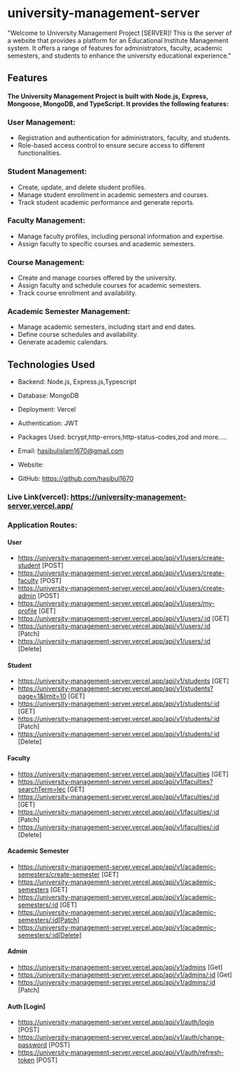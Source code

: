 # university-management-server

"Welcome to University Management Project [SERVER]! This is the server of a website that provides a platform for an Educational Institute Management system. It offers a range of features for administrators, faculty, academic semesters, and students to enhance the university educational experience."

## Features

#### The University Management Project is built with Node.js, Express, Mongoose, MongoDB, and TypeScript. It provides the following features:

### User Management:

- Registration and authentication for administrators, faculty, and students.
- Role-based access control to ensure secure access to different functionalities.

### Student Management:

- Create, update, and delete student profiles.
- Manage student enrollment in academic semesters and courses.
- Track student academic performance and generate reports.

### Faculty Management:

- Manage faculty profiles, including personal information and expertise.
- Assign faculty to specific courses and academic semesters.

### Course Management:

- Create and manage courses offered by the university.
- Assign faculty and schedule courses for academic semesters.
- Track course enrollment and availability.

### Academic Semester Management:

- Manage academic semesters, including start and end dates.
- Define course schedules and availability.
- Generate academic calendars.

## Technologies Used

- Backend: Node.js, Express.js,Typescript
- Database: MongoDB
- Deployment: Vercel
- Authentication: JWT
- Packages Used: bcrypt,http-errors,http-status-codes,zod and more.....

- Email: hasibulislam1670@gmail.com
- Website:
- GitHub: https://github.com/hasibul1670

### Live Link(vercel): https://university-management-server.vercel.app/

### Application Routes:

#### User

- https://university-management-server.vercel.app/api/v1/users/create-student [POST]
- https://university-management-server.vercel.app/api/v1/users/create-faculty [POST]
- https://university-management-server.vercel.app/api/v1/users/create-admin [POST]
- https://university-management-server.vercel.app/api/v1/users/my-profile [GET]
- https://university-management-server.vercel.app/api/v1/users/:id [GET]
- https://university-management-server.vercel.app/api/v1/users/:id [Patch]
- https://university-management-server.vercel.app/api/v1/users/:id [Delete]

#### Student

- https://university-management-server.vercel.app/api/v1/students [GET]
- https://university-management-server.vercel.app/api/v1/students?page=1&limit=10 [GET]
- https://university-management-server.vercel.app/api/v1/students/:id [GET]
- https://university-management-server.vercel.app/api/v1/students/:id [Patch]
- https://university-management-server.vercel.app/api/v1/students/:id [Delete]

#### Faculty

- https://university-management-server.vercel.app/api/v1/faculties [GET]
- https://university-management-server.vercel.app/api/v1/faculties?searchTerm=lec [GET]
- https://university-management-server.vercel.app/api/v1/faculties/:id [GET]
- https://university-management-server.vercel.app/api/v1/faculties/:id [Patch]
- https://university-management-server.vercel.app/api/v1/faculties/:id [Delete]

#### Academic Semester

- https://university-management-server.vercel.app/api/v1/academic-semesters/create-semester [GET]
- https://university-management-server.vercel.app/api/v1/academic-semesters [GET]
- https://university-management-server.vercel.app/api/v1/academic-semesters/:id [GET]
- https://university-management-server.vercel.app/api/v1/academic-semesters/:id[Patch]
- https://university-management-server.vercel.app/api/v1/academic-semesters/:id[Delete]

#### Admin

- https://university-management-server.vercel.app/api/v1/admins [Get]
- https://university-management-server.vercel.app/api/v1/admins/:id [Get]
- https://university-management-server.vercel.app/api/v1/admins/:id [Patch]

#### Auth [Login]

- https://university-management-server.vercel.app/api/v1/auth/login [POST]
- https://university-management-server.vercel.app/api/v1/auth/change-password [POST]
- https://university-management-server.vercel.app/api/v1/auth/refresh-token [POST]
